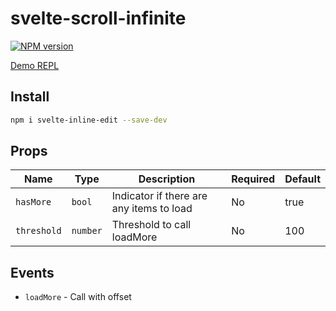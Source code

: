 # svelte-scroll-infinite
[![NPM version](https://img.shields.io/npm/v/svelte-viewpoint.svg?style=flat)](https://www.npmjs.com/package/svelte-scroll-infinite)

[Demo REPL](https://svelte.dev/repl/22e1305dea994aafac795c8e3d74b79c?version=3.19.1)

## Install

```bash
npm i svelte-inline-edit --save-dev
```

## Props

| Name | Type | Description | Required | Default |
| --- | --- | --- | --- | --- |
| `hasMore` | `bool` | Indicator if there are any items to load | No | true |
| `threshold` | `number` | Threshold to call loadMore | No | 100 |

## Events

- `loadMore` - Call with offset
